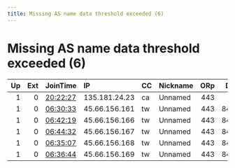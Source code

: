 ```yaml
---
title: Missing AS name data threshold exceeded (6)
---
```


# Missing AS name data threshold exceeded (6)

|   Up |   Ext | JoinTime                                                                                            | IP            | CC   | Nickname   |   ORp |   Dirp | Version   | Contact   | OS    |   eFamMembers |
|-----:|------:|:----------------------------------------------------------------------------------------------------|:--------------|:-----|:-----------|------:|-------:|:----------|:----------|:------|--------------:|
|    1 |     0 | [20:22:27](https://metrics.torproject.org/rs.html#details/88417FC2BCDB67BA0142ABF186386FF903123333) | 135.181.24.23 | ca   | Unnamed    |   443 |      0 | 0.4.3.5   | None      | Linux |             1 |
|    1 |     0 | [06:30:33](https://metrics.torproject.org/rs.html#details/45AAF213B2F89DF7051C3778BB7884A5D6B2171D) | 45.66.156.161 | tw   | Unnamed    |   443 |   8443 | 0.4.3.5   | None      | Linux |             1 |
|    1 |     0 | [06:42:19](https://metrics.torproject.org/rs.html#details/3B60E9CC7B4E5A18AA486224B3933C9828633E86) | 45.66.156.166 | tw   | Unnamed    |   443 |   8443 | 0.4.3.5   | None      | Linux |             1 |
|    1 |     0 | [06:44:32](https://metrics.torproject.org/rs.html#details/D6E4F36157A6795FC8E3515A595A4BFC80F150E4) | 45.66.156.167 | tw   | Unnamed    |   443 |   8443 | 0.4.3.5   | None      | Linux |             1 |
|    1 |     0 | [06:35:07](https://metrics.torproject.org/rs.html#details/D6A836B091949DB268139E72BDC3FDC573702055) | 45.66.156.168 | tw   | Unnamed    |   443 |   8443 | 0.4.3.5   | None      | Linux |             1 |
|    1 |     0 | [06:36:44](https://metrics.torproject.org/rs.html#details/FC4B0432A0E4724042CEF347FC62B33FB9A5D97F) | 45.66.156.169 | tw   | Unnamed    |   443 |   8443 | 0.4.3.5   | None      | Linux |             1 |
